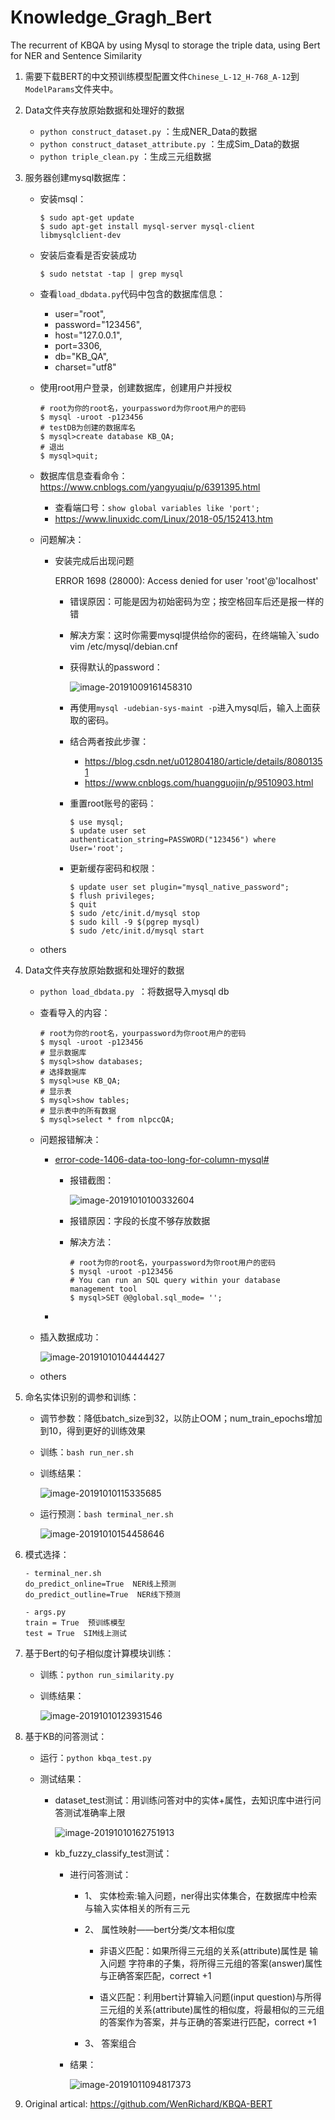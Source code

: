 # Knowledge_Gragh_Bert
The recurrent of KBQA by using Mysql to storage the triple data, using Bert for NER and Sentence Similarity

1. 需要下载BERT的中文预训练模型配置文件`Chinese_L-12_H-768_A-12`到`ModelParams`文件夹中。
2. Data文件夹存放原始数据和处理好的数据
   * `python construct_dataset.py` ：生成NER_Data的数据
   * `python construct_dataset_attribute.py` ：生成Sim_Data的数据
   * `python triple_clean.py` ：生成三元组数据

3. 服务器创建mysql数据库：

   * 安装msql：

     ```shell
     $ sudo apt-get update
     $ sudo apt-get install mysql-server mysql-client libmysqlclient-dev
     ```

   * 安装后查看是否安装成功

     ```shell
     $ sudo netstat -tap | grep mysql
     ```

   * 查看`load_dbdata.py`代码中包含的数据库信息：

     * user="root",
     * password="123456",
     * host="127.0.0.1",
     * port=3306,
     * db="KB_QA",
     * charset="utf8"

   * 使用root用户登录，创建数据库，创建用户并授权

     ```shell
     # root为你的root名，yourpassword为你root用户的密码
     $ mysql -uroot -p123456
     # testDB为创建的数据库名
     $ mysql>create database KB_QA;
     # 退出
     $ mysql>quit;
     ```

   * 数据库信息查看命令：https://www.cnblogs.com/yangyuqiu/p/6391395.html

     * 查看端口号：`show global variables like 'port';`
     * https://www.linuxidc.com/Linux/2018-05/152413.htm

   * 问题解决：

     * 安装完成后出现问题

       ERROR 1698 (28000): Access denied for user 'root'@'localhost'

       * 错误原因：可能是因为初始密码为空；按空格回车后还是报一样的错

       * 解决方案：这时你需要mysql提供给你的密码，在终端输入`sudo vim /etc/mysql/debian.cnf 

       * 获得默认的password：

         ![image-20191009161458310](https://tva1.sinaimg.cn/large/006y8mN6gy1g7u18h7whgj30b704bmxj.jpg)

       * 再使用`mysql -udebian-sys-maint -p`进入mysql后，输入上面获取的密码。

       * 结合两者按此步骤：

         * https://blog.csdn.net/u012804180/article/details/80801351
         * https://www.cnblogs.com/huangguojin/p/9510903.html

       * 重置root账号的密码：

         ```shell
         $ use mysql;
         $ update user set authentication_string=PASSWORD("123456") where User='root';
         ```

       * 更新缓存密码和权限：

         ```shell
         $ update user set plugin="mysql_native_password";
         $ flush privileges;
         $ quit
         $ sudo /etc/init.d/mysql stop
         $ sudo kill -9 $(pgrep mysql)
         $ sudo /etc/init.d/mysql start
         ```

   * others

4. Data文件夹存放原始数据和处理好的数据

   * `python load_dbdata.py `：将数据导入mysql db

   * 查看导入的内容：

     ```shell
     # root为你的root名，yourpassword为你root用户的密码
     $ mysql -uroot -p123456
     # 显示数据库
     $ mysql>show databases;
     # 选择数据库
     $ mysql>use KB_QA;
     # 显示表
     $ mysql>show tables;
     # 显示表中的所有数据
     $ mysql>select * from nlpccQA;
     ```

   * 问题报错解决：

     * [error-code-1406-data-too-long-for-column-mysql#](https://stackoverflow.com/questions/15949038/error-code-1406-data-too-long-for-column-mysql#)

       * 报错截图：

         ![image-20191010100332604](https://tva1.sinaimg.cn/large/006y8mN6gy1g7u18qxhv4j30kd0gbgof.jpg)

       * 报错原因：字段的长度不够存放数据

       * 解决方法：

         ```shell
         # root为你的root名，yourpassword为你root用户的密码
         $ mysql -uroot -p123456
         # You can run an SQL query within your database management tool
         $ mysql>SET @@global.sql_mode= '';
         ```

     * 

   * 插入数据成功：

     ![image-20191010104444427](https://tva1.sinaimg.cn/large/006y8mN6gy1g7u18w1ugvj30hw0iawgc.jpg)

   * others

5. 命名实体识别的调参和训练：

   * 调节参数：降低batch_size到32，以防止OOM；num_train_epochs增加到10，得到更好的训练效果

   * 训练：`bash run_ner.sh`

   * 训练结果：

     ![image-20191010115335685](https://tva1.sinaimg.cn/large/006y8mN6gy1g7u18zrywzj30kh04p0tj.jpg)

   * 运行预测：`bash terminal_ner.sh`

     ![image-20191010154458646](https://tva1.sinaimg.cn/large/006y8mN6gy1g7u19401xyj30km07u0to.jpg)

6. 模式选择：

   ```
   - terminal_ner.sh
   do_predict_online=True  NER线上预测
   do_predict_outline=True  NER线下预测
   
   - args.py
   train = True  预训练模型
   test = True  SIM线上测试
   ```

7. 基于Bert的句子相似度计算模块训练：

   * 训练：`python run_similarity.py`

   * 训练结果：

     ![image-20191010123931546](https://tva1.sinaimg.cn/large/006y8mN6gy1g7u198p4frj30kl066gmq.jpg)

8. 基于KB的问答测试：

   * 运行：`python kbqa_test.py`

   * 测试结果：

     * dataset_test测试：用训练问答对中的实体+属性，去知识库中进行问答测试准确率上限

       ![image-20191010162751913](https://tva1.sinaimg.cn/large/006y8mN6gy1g7u19bzbvuj30kh02bglv.jpg)

     * kb_fuzzy_classify_test测试：

       * 进行问答测试：

         * 1、 实体检索:输入问题，ner得出实体集合，在数据库中检索与输入实体相关的所有三元

         * 2、 属性映射——bert分类/文本相似度

           - 非语义匹配：如果所得三元组的关系(attribute)属性是 输入问题 字符串的子集，将所得三元组的答案(answer)属性与正确答案匹配，correct +1

           - 语义匹配：利用bert计算输入问题(input question)与所得三元组的关系(attribute)属性的相似度，将最相似的三元组的答案作为答案，并与正确的答案进行匹配，correct +1

         * 3、 答案组合    

       * 结果：

         ![image-20191011094817373](https://tva1.sinaimg.cn/large/006y8mN6gy1g7u19falb8j30kl0163yl.jpg)

9. Original artical: https://github.com/WenRichard/KBQA-BERT